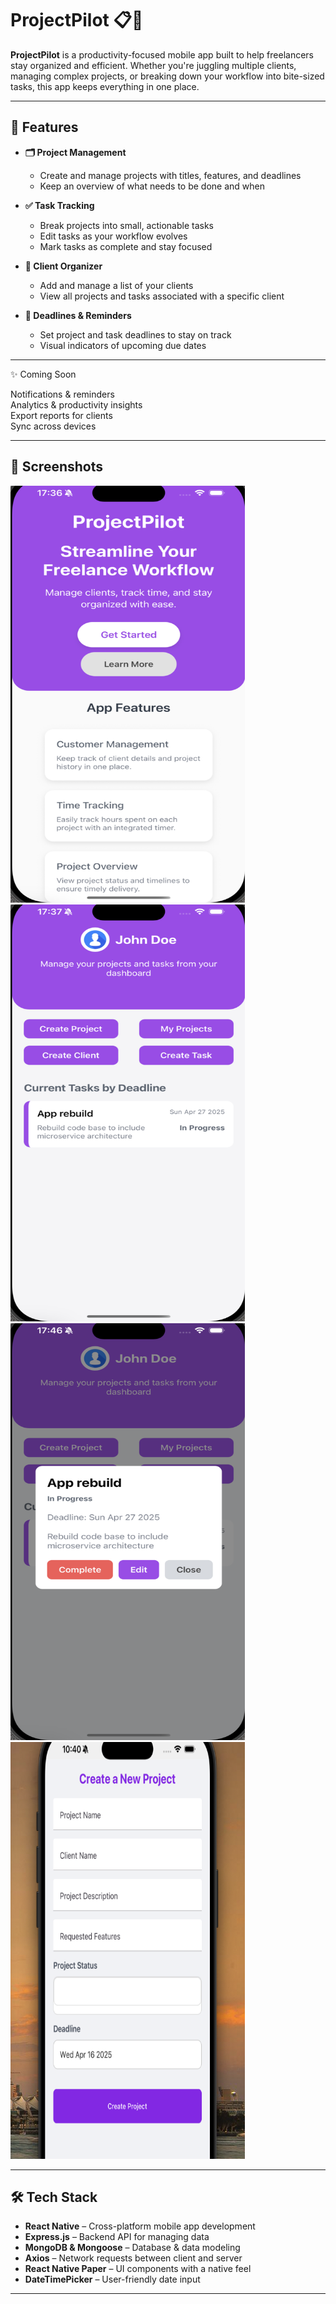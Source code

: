 # ProjectPilot 📋💼

**ProjectPilot** is a productivity-focused mobile app built to help freelancers stay organized and efficient. Whether you're juggling multiple clients, managing complex projects, or breaking down your workflow into bite-sized tasks, this app keeps everything in one place.

---

## 🚀 Features

- **🗂 Project Management**
  - Create and manage projects with titles, features, and deadlines
  - Keep an overview of what needs to be done and when

- **✅ Task Tracking**
  - Break projects into small, actionable tasks
  - Edit tasks as your workflow evolves
  - Mark tasks as complete and stay focused

- **👥 Client Organizer**
  - Add and manage a list of your clients
  - View all projects and tasks associated with a specific client

- **📆 Deadlines & Reminders**
  - Set project and task deadlines to stay on track
  - Visual indicators of upcoming due dates

---

✨ Coming Soon

Notifications & reminders  
Analytics & productivity insights  
Export reports for clients  
Sync across devices

---

## 📱 Screenshots

<img src="image.png" alt="Screenshot 1" width="375" height="667">
<img src="image-1.png" alt="Screenshot 2" width="375" height="667">
<img src="image-2.png" alt="Screenshot 3" width="375" height="667">
<img src="image-3.png" alt="Screenshot 4" width="375" height="667">

---

## 🛠 Tech Stack

- **React Native** – Cross-platform mobile app development
- **Express.js** – Backend API for managing data
- **MongoDB & Mongoose** – Database & data modeling
- **Axios** – Network requests between client and server
- **React Native Paper** – UI components with a native feel
- **DateTimePicker** – User-friendly date input

---


